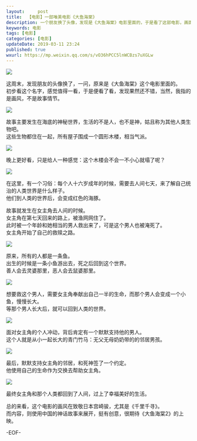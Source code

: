 ```yaml
---   
layout:     post  
title:  【电影】一部唯美电影《大鱼海棠》  
description: 一个朋友换了头像，发现是《大鱼海棠》电影里面的，于是看了这部电影，画面很唯美，可以看看。  
keywords: 电影  
tags: [电影]    
categories: [电影]  
updateDate: 2019-03-11 23:24   
published: true 
wxurl: https://mp.weixin.qq.com/s/vO36hPCC5lnWCBzs7uXGLw  
---  
```



![](https://res2019.tiankonguse.com/images/2019/03/big-fish-001.jpg)  



这周末，发现朋友的头像换了，一问，原来是《大鱼海棠》这个电影里面的。  
初步看这个名字，感觉值得一看，于是便看了看，发现果然还不错，当然，我指的是画风，不是故事情节。  


![](https://res2019.tiankonguse.com/images/2019/03/big-fish-002.gif)  


故事主要发生在海底的神秘世界，生活的不是人，也不是神，姑且称为其他人类生物吧。  
这些生物都住在一起，所有屋子围成一个圆形木楼，相当气派。  


![](https://res2019.tiankonguse.com/images/2019/03/big-fish-003.jpg)  


晚上更好看，只是给人一种感觉：这个木楼会不会一不小心就塌了呢？  



![](https://res2019.tiankonguse.com/images/2019/03/big-fish-004.jpg)  


在这里，有一个习俗：每个人十六岁成年的时候，需要去人间七天，来了解自己统治的人类世界是什么样子。  
他们到人类的世界后，会变成红色的海豚。  


故事就发生在女主角去人间的时候。  
女主角在第七天回来的路上，被渔网网住了。  
此时被一个年龄和她相当的男人救出来了，可是这个男人也被淹死了。  
女主角开始了自己的救赎之路。  


![](https://res2019.tiankonguse.com/images/2019/03/big-fish-005.jpg)  


原来，所有的人都是一条鱼。  
出生的时候是一条小鱼游出去，死之后回到这个世界。  
善人会去灵婆那里，恶人会去鼠婆那里。  


![](https://res2019.tiankonguse.com/images/2019/03/big-fish-006.jpg)  


想要救这个男人，需要女主角奉献出自己一半的生命，而那个男人会变成一个小鱼，慢慢长大。  
等那个男人长大后，就可以回到人类的世界。  


![](https://res2019.tiankonguse.com/images/2019/03/big-fish-007.jpg)  


面对女主角的个人冲动，背后肯定有一个默默支持他的男人。  
这个人就是从小一起长大的青门竹马：无父无母奶奶带的的邻居男孩。  


![](https://res2019.tiankonguse.com/images/2019/03/big-fish-008.jpg)  


最后，默默支持女主角的邻居，和死神签了一个约定。  
他使用自己的生命作为交换去帮助女主角。  


![](https://res2019.tiankonguse.com/images/2019/03/big-fish-009.gif)  


最终女主角和那个人类都回到了人间，过上了幸福美好的生活。  


总的来看，这个电影的画风在致敬日本宫崎骏，尤其是《千里千寻》。  
而内容，则使用中国的神话故事来展开，挺有创意，很期待《大鱼海棠2》的上映。  


-EOF-  


  
